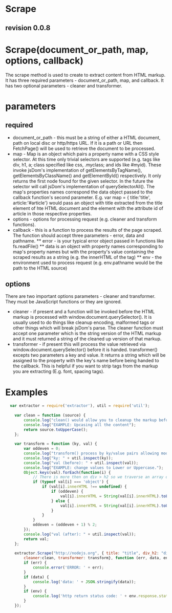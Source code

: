 Scrape
======
revision 0.0.8
--------------

# Scrape(document_or_path, map, options, callback)

The scrape method is used to create to extract content from HTML markup. It
has three required parameters - document_or_path, map, and callback. It has two
optional parameters - cleaner and transformer.

# parameters

## required

* document_or_path - this must be a string of either a HTML document, 
path on local disc or http/https URL. If it is a path or URL then FetchPage() 
will be used to retrieve the document to be processed.
* map - Map is an object which pairs a property name with a CSS style selector.
At this time only trivial selectors are supported (e.g. tags like div, h1, a; 
class specified like css, .myclass; and ids like #myid). These invoke jsDom's 
implementation of getElementsByTagName(), getElementsByClassName() and 
getElementById() respectively. It only returns the first node found for the 
given selector. In the future the selector will call jsDom's implementation of 
querySelectorAll().  The map's properties names correspond the data object passed
to the callback function's second parameter.  E.g. var map = { title:'title',
article:'#article'} would pass an object with title extracted from the title 
element of hte HTML document and the element with the attribute id of article
in those respective properties.
* options - options for processing request (e.g. cleaner and transform functions).
* callback - this is a function to process the results of the page scraped. The
function should accept three parameters - error, data and pathname.
** error - is your typical error object passed in functions like fs.readFile()
** data is an object with property names corresponding to map's property names
but with the property's value containing the scraped results as a string (e.g. 
the innerHTML of the tag)
** env - the environment used to process request (e.g. env.pathname would be the
path to the HTML source)


## options

There are two important options parameters - cleaner and transformer. They must be
JavaScript functions or they are ignored.

* cleaner - if present
and a function will be invoked before the HTML markup is processed with 
window.document.querySelector().  It is usually used to do things like cleanup
encoding, malformed tags or other things which will break jsDom's parse. The
cleaner function must accept one parameter which is the string version of the 
HTML markup and it must returned a string of the cleaned up version of that 
markup.
* transformer - if present this will process the value retrieved via 
window.document.querySelector() before it is handed. transformer() excepts 
two parameters a key and value.  It returns a string which will be assigned to 
the property with the key's name before being handed to the callback.  This is 
helpful if you want to strip tags from the markup you are extracting (E.g. 
font, spacing tags).

# Examples

```javascript
  var extractor = require('extractor'), util = require('util');
	
	var clean = function (source) {
		console.log("clean() would allow you to cleanup the markup before passing to jsdom.");
		console.log("EXAMPLE: Upcasing all the content");
		return source.toUpperCase();
	};
	
	var transform = function (ky, val) {
		var oddeven = 0;
		console.log("transform() process by ky/value pairs allowing modification of attributes found in val.");
		console.log("ky: " + util.inspect(ky));
		console.log("val (before): " + util.inspect(val));
		console.log("EXAMPLE: change values to Lower or Uppercase.");
		Object.keys(val).forEach(function(i) {
			// There is more then on div > h2 so we traverse an array of items that can be processed.
			if (typeof val[i] === 'object') {
				if (val[i].innerHTML !== undefined) {
					if (oddeven) {
						val[i].innerHTML = String(val[i].innerHTML).toLowerCase();
					} else {
						val[i].innerHTML = String(val[i].innerHTML).toUpperCase();
					}
				}
			}
			oddeven = (oddeven + 1) % 2; 
		});
		console.log("val (after): " + util.inspect(val));
		return val;
	};
	
	extractor.Scrape("http://nodejs.org", { title: "title", div_h2: "div > h2" }, { response: true, 
		cleaner:clean, transformer: transform}, function (err, data, env) {
		if (err) {
			console.error('ERROR: ' + err);
		}
		if (data) {
			console.log('data: ' + JSON.stringify(data));
		}
		if (env) {
			console.log('http return status code: ' + env.response.statusCode);
		}
	});
```